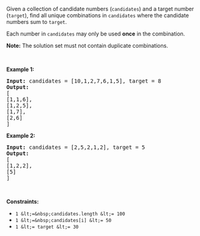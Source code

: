 Given a collection of candidate numbers (`` candidates ``) and a target number (`` target ``), find all unique combinations in `` candidates ``&nbsp;where the candidate numbers sum to `` target ``.

Each number in `` candidates ``&nbsp;may only be used __once__ in the combination.

__Note:__&nbsp;The solution set must not contain duplicate combinations.

&nbsp;

__Example 1:__

<pre>
<strong>Input:</strong> candidates = [10,1,2,7,6,1,5], target = 8
<strong>Output:</strong> 
[
[1,1,6],
[1,2,5],
[1,7],
[2,6]
]
</pre>

__Example 2:__

<pre>
<strong>Input:</strong> candidates = [2,5,2,1,2], target = 5
<strong>Output:</strong> 
[
[1,2,2],
[5]
]
</pre>

&nbsp;

__Constraints:__

*   `` 1 &lt;=&nbsp;candidates.length &lt;= 100 ``
*   `` 1 &lt;=&nbsp;candidates[i] &lt;= 50 ``
*   `` 1 &lt;= target &lt;= 30 ``